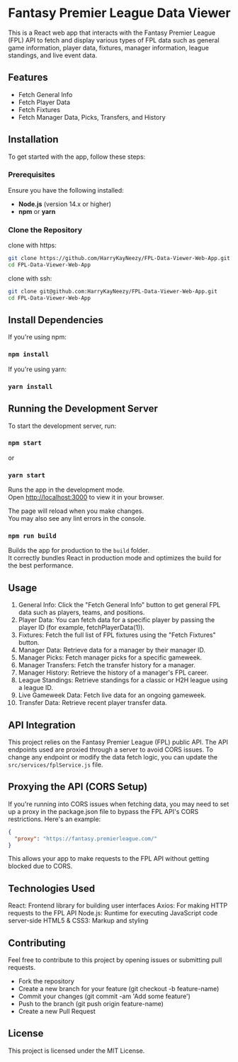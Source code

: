 # Fantasy Premier League Data Viewer

This is a React web app that interacts with the Fantasy Premier League (FPL) API to fetch and display various types of FPL data such as general game information, player data, fixtures, manager information, league standings, and live event data.

## Features

- Fetch General Info
- Fetch Player Data
- Fetch Fixtures
- Fetch Manager Data, Picks, Transfers, and History
<!-- - Fetch League and H2H League Standings
- Fetch Live Gameweek Event Data
- Fetch Transfer Data -->

## Installation

To get started with the app, follow these steps:

### Prerequisites

Ensure you have the following installed:

- **Node.js** (version 14.x or higher)
- **npm** or **yarn**

### Clone the Repository  

clone with https:  

```bash
git clone https://github.com/HarryKayNeezy/FPL-Data-Viewer-Web-App.git
cd FPL-Data-Viewer-Web-App
```  

clone with ssh:  

```bash
git clone git@github.com:HarryKayNeezy/FPL-Data-Viewer-Web-App.git
cd FPL-Data-Viewer-Web-App
```


## Install Dependencies
If you're using npm:  

### `npm install`  

If you're using yarn:  

### `yarn install`   

## Running the Development Server
To start the development server, run:  

### `npm start`  

or

### `yarn start`  

Runs the app in the development mode.\
Open [http://localhost:3000](http://localhost:3000) to view it in your browser.

The page will reload when you make changes.\
You may also see any lint errors in the console.


### `npm run build`

Builds the app for production to the `build` folder.\
It correctly bundles React in production mode and optimizes the build for the best performance.  


## Usage
1. General Info: Click the "Fetch General Info" button to get general FPL data such as players, teams, and positions.
2. Player Data: You can fetch data for a specific player by passing the player ID (for example, fetchPlayerData(1)).
3. Fixtures: Fetch the full list of FPL fixtures using the "Fetch Fixtures" button.
4. Manager Data: Retrieve data for a manager by their manager ID.
5. Manager Picks: Fetch manager picks for a specific gameweek.
6. Manager Transfers: Fetch the transfer history for a manager.
7. Manager History: Retrieve the history of a manager's FPL career.
8. League Standings: Retrieve standings for a classic or H2H league using a league ID.
9. Live Gameweek Data: Fetch live data for an ongoing gameweek.
10. Transfer Data: Retrieve recent player transfer data.  


## API Integration
This project relies on the Fantasy Premier League (FPL) public API. The API endpoints used are proxied through a server to avoid CORS issues. To change any endpoint or modify the data fetch logic, you can update the `src/services/fplService.js` file.

## Proxying the API (CORS Setup)
If you're running into CORS issues when fetching data, you may need to set up a proxy in the package.json file to bypass the FPL API's CORS restrictions. Here's an example:

``` json
{
  "proxy": "https://fantasy.premierleague.com/"
}
```  
This allows your app to make requests to the FPL API without getting blocked due to CORS.  

## Technologies Used
React: Frontend library for building user interfaces
Axios: For making HTTP requests to the FPL API
Node.js: Runtime for executing JavaScript code server-side <!-- Nodejs will be used for chat app integration -->
HTML5 & CSS3: Markup and styling  


## Contributing
Feel free to contribute to this project by opening issues or submitting pull requests.

- Fork the repository
- Create a new branch for your feature (git checkout -b feature-name)
- Commit your changes (git commit -am 'Add some feature')
- Push to the branch (git push origin feature-name)
- Create a new Pull Request


## License
This project is licensed under the MIT License.